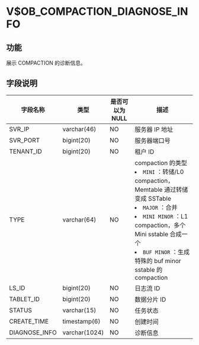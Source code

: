 V$OB_COMPACTION_DIAGNOSE_INFO 
==================================================

功能 
-------------------

展示 COMPACTION 的诊断信息。

字段说明 
---------------------



|     字段名称      |      类型       | 是否可以为 NULL |                                                                                                                                                                                                                  描述                                                                                                                                                                                                                  |
|---------------|---------------|------------|--------------------------------------------------------------------------------------------------------------------------------------------------------------------------------------------------------------------------------------------------------------------------------------------------------------------------------------------------------------------------------------------------------------------------------------|
| SVR_IP        | varchar(46)   | NO         | 服务器 IP 地址                                                                                                                                                                                                                                                                                                                                                                                                                            |
| SVR_PORT      | bigint(20)    | NO         | 服务器端口号                                                                                                                                                                                                                                                                                                                                                                                                                               |
| TENANT_ID     | bigint(20)    | NO         | 租户 ID                                                                                                                                                                                                                                                                                                                                                                                                                                |
| TYPE          | varchar(64)   | NO         | compaction 的类型 <li> `MINI` ：转储/L0 compaction，Memtable 通过转储变成 SSTable   <li> `MAJOR` ：合并   <li> `MINI MINOR` ：L1 compaction，多个 Mini sstable 合成一个   <li> `BUF MINOR` ：生成特殊的 buf minor sstable 的 compaction    |
| LS_ID         | bigint(20)    | NO         | 日志流 ID                                                                                                                                                                                                                                                                                                                                                                                                                               |
| TABLET_ID     | bigint(20)    | NO         | 数据分片 ID                                                                                                                                                                                                                                                                                                                                                                                                                              |
| STATUS        | varchar(15)   | NO         | 任务状态                                                                                                                                                                                                                                                                                                                                                                                                                                 |
| CREATE_TIME | timestamp(6) | NO         | 创建时间                                                                                                                                                                                                                                                                                                                                                                                                                                 |
| DIAGNOSE_INFO | varchar(1024) | NO         | 诊断信息                                                                                                                                                                                                                                                                                                                                                                                                                                 |


